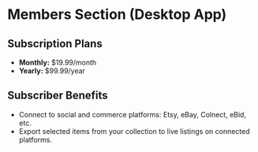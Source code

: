 # Members Section (Desktop App)

## Subscription Plans
- **Monthly:** $19.99/month
- **Yearly:** $99.99/year

## Subscriber Benefits
- Connect to social and commerce platforms: Etsy, eBay, Colnect, eBid, etc.
- Export selected items from your collection to live listings on connected platforms.
